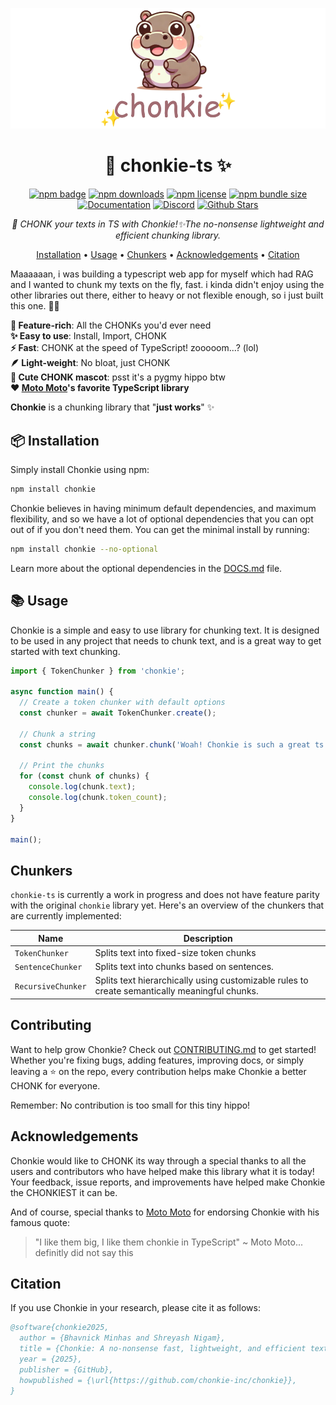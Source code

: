 <div align="center">

![Chonkie Logo](./assets/chonkie_logo_br_transparent_bg.png)

# 🦛 chonkie-ts ✨

<!-- Add badges here (also add links for the badges to the npm page) -->
[![npm badge](https://img.shields.io/npm/v/chonkie)](https://www.npmjs.com/package/chonkie)
[![npm downloads](https://img.shields.io/npm/dt/chonkie)](https://www.npmjs.com/package/chonkie)
[![npm license](https://img.shields.io/npm/l/chonkie)](https://www.npmjs.com/package/chonkie)
[![npm bundle size](https://img.shields.io/bundlephobia/min/chonkie)](https://www.npmjs.com/package/chonkie)
[![Documentation](https://img.shields.io/badge/docs-DOCS.md-blue.svg)](./DOCS.md)
[![Discord](https://dcbadge.limes.pink/api/server/https://discord.gg/rYYp6DC4cv?style=flat)](https://discord.gg/rYYp6DC4cv)
[![Github Stars](https://img.shields.io/github/stars/chonkie-inc/chonkie-ts?style=social)](https://github.com/chonkie-inc/chonkie-ts)

<!-- Add the discord badge here, stars -->


_🦛 CHONK your texts in TS with Chonkie!✨The no-nonsense lightweight and efficient chunking library._

[Installation](#-installation) •
[Usage](#-usage) •
[Chunkers](#chunkers) •
[Acknowledgements](#acknowledgements) •
[Citation](#citation)

</div>

Maaaaaan, i was building a typescript web app for myself which had RAG and I wanted to chunk my texts on the fly, fast. i kinda didn't enjoy using the other libraries out there, either to heavy or not flexible enough, so i just built this one.  🦛✨

**🚀 Feature-rich**: All the CHONKs you'd ever need </br>
**✨ Easy to use**: Install, Import, CHONK </br>
**⚡  Fast**: CHONK at the speed of TypeScript! zooooom...? (lol) </br>
**🪶 Light-weight**: No bloat, just CHONK </br>
**🦛 Cute CHONK mascot**: psst it's a pygmy hippo btw </br>
**❤️ [Moto Moto](#acknowledgements)'s favorite TypeScript library** </br>

**Chonkie** is a chunking library that "**just works**" ✨

## 📦 Installation

Simply install Chonkie using npm:

```bash
npm install chonkie
```

Chonkie believes in having minimum default dependencies, and maximum flexibility, and so we have a lot of optional dependencies that you can opt out of if you don't need them. You can get the minimal install by running:

```bash
npm install chonkie --no-optional
```

Learn more about the optional dependencies in the [DOCS.md](./DOCS.md) file.

## 📚 Usage

Chonkie is a simple and easy to use library for chunking text. It is designed to be used in any project that needs to chunk text, and is a great way to get started with text chunking.

```ts
import { TokenChunker } from 'chonkie';

async function main() {
  // Create a token chunker with default options
  const chunker = await TokenChunker.create();

  // Chunk a string
  const chunks = await chunker.chunk('Woah! Chonkie is such a great ts library!');

  // Print the chunks
  for (const chunk of chunks) {
    console.log(chunk.text);
    console.log(chunk.token_count);
  }
}

main();
```

## Chunkers 

`chonkie-ts` is currently a work in progress and does not have feature parity with the original `chonkie` library yet. Here's an overview of the chunkers that are currently implemented:

| Name | Description |
|------|-------------|
| `TokenChunker` | Splits text into fixed-size token chunks |
| `SentenceChunker` | Splits text into chunks based on sentences.  |
| `RecursiveChunker` | Splits text hierarchically using customizable rules to create semantically meaningful chunks. |

## Contributing

Want to help grow Chonkie? Check out [CONTRIBUTING.md](CONTRIBUTING.md) to get started! Whether you're fixing bugs, adding features, improving docs, or simply leaving a ⭐️ on the repo, every contribution helps make Chonkie a better CHONK for everyone.

Remember: No contribution is too small for this tiny hippo!

## Acknowledgements

Chonkie would like to CHONK its way through a special thanks to all the users and contributors who have helped make this library what it is today! Your feedback, issue reports, and improvements have helped make Chonkie the CHONKIEST it can be.

And of course, special thanks to [Moto Moto](https://www.youtube.com/watch?v=I0zZC4wtqDQ&t=5s) for endorsing Chonkie with his famous quote:
> "I like them big, I like them chonkie in TypeScript" ~ Moto Moto... definitly did not say this

## Citation

If you use Chonkie in your research, please cite it as follows:

```bibtex
@software{chonkie2025,
  author = {Bhavnick Minhas and Shreyash Nigam},
  title = {Chonkie: A no-nonsense fast, lightweight, and efficient text chunking library},
  year = {2025},
  publisher = {GitHub},
  howpublished = {\url{https://github.com/chonkie-inc/chonkie}},
}
```
